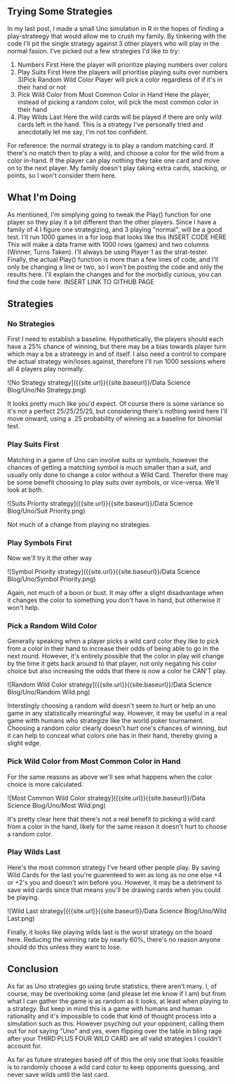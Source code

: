 ## Trying Some Strategies

In my last post, I made a small Uno simulation in R in the hopes of finding a play-strateegy that would allow me to crush my family. By tinkering with the code I'll pit
the single strategy against 3 other players who will play in the normal fasion. I've picked out a few strategies I'd like to try:
1) Numbers First
	Here the player will prioritize playing numbers over colors
2) Play Suits First
	Here the players will prioritise playing suits over numbers
3)Pick Random Wild Color
	Player will pick a color regardless of if it's in their hand or not
4) Pick Wild Color from Most Common Color in Hand
	Here the player, instead of picking a random color, will pick the most common color in their hand
5) Play Wilds Last
	Here the wild cards will be played if there are only wild cards left in the hand. This is a strategy I've personally tried and anecdotally let me say, I'm not too confident. 
	
For reference: the normal strategy is to play a random matching card. If there's no match then to play a wild, and choose a color for the wild from a color in-hand. If the 
player can play nothing they take one card and move on to the next player. My family doesn't play taking extra cards, stacking, or points, so I won't consider them here. 
	
## What I'm Doing

As mentioned, I'm simplying going to tweak the Play() function for one player so they play it a bit different than the other players. Since I have a family of 4 I figure one 
strategizing, and 3 playing "normal", will be a good test. I'll run 1000 games in a for loop that looks like this 
INSERT CODE HERE
This will make a data frame with 1000 rows (games) and two columns (Winner, Turns Taken). I'll always be using Player 1 as the strat-tester. Finally, the actual Play()
function is more than a few lines of code, and I'll only be changing a line or two, so I won't be posting the code and only the results here. I'll explain the changes and 
for the morbidly curious, you can find the code here. INSERT LINK TO GITHUB PAGE

## Strategies

### No Strategies  
First I need to establish a baseline. Hypothetically, the players should each have a 25% chance of winning, but there may be a bias towards player turn which may a be a strateegy
in and of itself. I also need a control to compare the actual strategy win/loses against, therefore I'll run 1000 sessions where all 4 players play normally.

![No Strategy strategy]({{site.url}}{{site.baseurl}}/Data Science Blog/Uno/No Strategy.png)

It looks pretty much like you'd expect. Of course there is some variance so it's not a perfect 25/25/25/25, but considering there's nothing weird here I'll move onward, using a .25 probability of winning as a baseline for binomial test. 

### Play Suits First  
Matching in a game of Uno can involve suits or symbols, however the chances of getting a matching symbol is much smaller than a suit, and usually only done to change
a color without a Wild Card. Therefor there may be some benefit choosing to play suits over symbols, or vice-versa. We'll look at both. 

![Suits Priority strategy]({{site.url}}{{site.baseurl}}/Data Science Blog/Uno/Suit Priority.png)

Not much of a change from playing no strategies. 

### Play Symbols First
Now we'll try it the other way

![Symbol Priority strategy]({{site.url}}{{site.baseurl}}/Data Science Blog/Uno/Symbol Priority.png)

Again, not much of a boon or bust. It may offer a slight disadvantage when it changes the color to something you don't have in hand, but otherwise it won't help.

### Pick a Random Wild Color
Generally speaking when a player picks a wild card color they like to pick from a color in their hand to increase their odds of being able to go
in the next round. However, it's entirely possible that the color in play will change by the time it gets back around to that player, not only negating his color
choice but also increasing the odds that there is now a color he CAN'T play. 

![Random Wild Color strategy]({{site.url}}{{site.baseurl}}/Data Science Blog/Uno/Random Wild.png)

Interstingly choosing a random wild doesn't seem to hurt or help an uno game in any statistically meaningful way. However, it may be useful in a real game witth humans who strategize like the world poker tournament. Choosing a random color clearly doesn't hurt one's chances of winning, but it can help to conceal what colors one has in their hand, thereby giving a slight edge.

### Pick Wild Color from Most Common Color in Hand  
For the same reasons as above we'll see what happens when the color choice is more calculated.

![Most Common Wild Color strategy]({{site.url}}{{site.baseurl}}/Data Science Blog/Uno/Most Wild.png)

It's pretty clear here that there's not a real benefit to picking a wild card from a color in the hand, likely for the same reason it doesn't hurt to choose a random color.

### Play Wilds Last
Here's the most common strategy I've heard other people play. By saving Wild Cards for the last you're guarenteed to win as long as no one else +4 or +2's you 
and doesn't win before you. However, it may be a detriment to save wild cards since that means you'll be drawing cards when you could be playing.

![Wild Last strategy]({{site.url}}{{site.baseurl}}/Data Science Blog/Uno/Wild Last.png)

Finally, it looks like playing wilds last is the worst strategy on the board here. Reducing the winning rate by nearly 60%, there's no reason anyone should do this unless they want to lose.

## Conclusion
As far as Uno strategies go using brute statistics, there aren't many. I, of course, may be overlooking some (and please let me know if I am) but from what I can gather the game is as random as it looks, at least when playing to a strategy. But keep in mind this is a game with humans and human rationality and it's impossible to code that kind of thought process into a simulation such as this. However psyching out your opponent, calling them out for not saying "Uno" and yes, even flipping over the table in bling rage after your THIRD PLUS FOUR WILD CARD are all valid strategies I couldn't account for. 

As far as future strategies based off of this the only one that looks feasible is to randomly choose a wild card color to keep opponents guessing, and never save wilds until the last card. 








